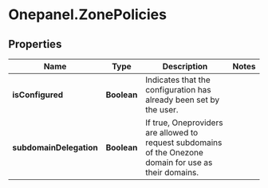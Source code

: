 # Onepanel.ZonePolicies

## Properties
Name | Type | Description | Notes
------------ | ------------- | ------------- | -------------
**isConfigured** | **Boolean** | Indicates that the configuration has already been set by the user. | 
**subdomainDelegation** | **Boolean** | If true, Oneproviders are allowed to request subdomains of the Onezone domain for use as their domains. | 


